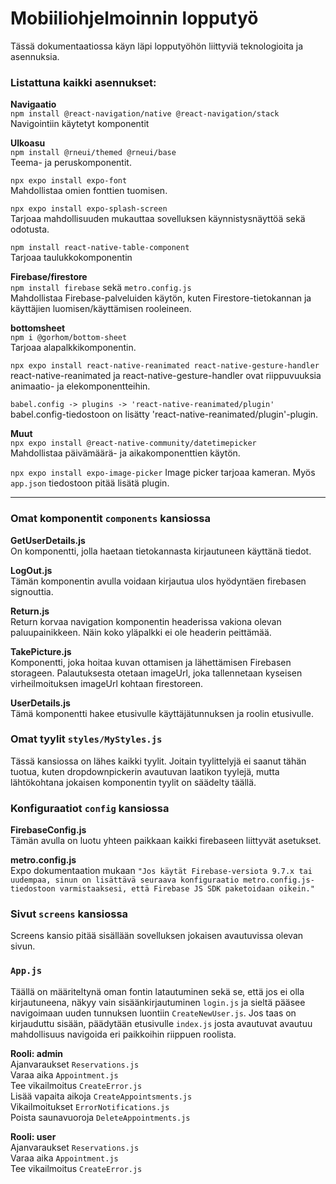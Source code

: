 # Mobiiliohjelmoinnin lopputyö

Tässä dokumentaatiossa käyn läpi lopputyöhön liittyviä teknologioita ja asennuksia.

### Listattuna kaikki asennukset:
**Navigaatio**  
`npm install @react-navigation/native @react-navigation/stack`  
Navigointiin käytetyt komponentit  

**Ulkoasu**  
`npm install @rneui/themed @rneui/base`  
Teema- ja peruskomponentit.

`npx expo install expo-font`  
Mahdollistaa omien fonttien tuomisen.

`npx expo install expo-splash-screen`  
Tarjoaa mahdollisuuden mukauttaa sovelluksen käynnistysnäyttöä sekä odotusta.

`npm install react-native-table-component`  
Tarjoaa taulukkokomponentin

**Firebase/firestore**  
`npm install firebase` sekä `metro.config.js`  
Mahdollistaa Firebase-palveluiden käytön, kuten Firestore-tietokannan ja käyttäjien luomisen/käyttämisen rooleineen.

**bottomsheet**  
`npm i @gorhom/bottom-sheet`  
Tarjoaa alapalkkikomponentin.

`npx expo install react-native-reanimated react-native-gesture-handler`  
react-native-reanimated ja react-native-gesture-handler ovat riippuvuuksia animaatio- ja elekomponentteihin.

`babel.config -> plugins -> 'react-native-reanimated/plugin'`  
babel.config-tiedostoon on lisätty 'react-native-reanimated/plugin'-plugin.

**Muut**  
`npx expo install @react-native-community/datetimepicker`  
Mahdollistaa päivämäärä- ja aikakomponenttien käytön.

`npx expo install expo-image-picker`
Image picker tarjoaa kameran. Myös `app.json` tiedostoon pitää lisätä plugin.
___

### Omat komponentit `components` kansiossa  
**GetUserDetails.js**  
On komponentti, jolla haetaan tietokannasta kirjautuneen käyttänä tiedot.  

**LogOut.js**  
Tämän komponentin avulla voidaan kirjautua ulos hyödyntäen firebasen signouttia.  

**Return.js**  
Return korvaa navigation komponentin headerissa vakiona olevan paluupainikkeen. Näin koko yläpalkki ei ole headerin peittämää.  

**TakePicture.js**  
Komponentti, joka hoitaa kuvan ottamisen ja lähettämisen Firebasen storageen. Palautuksesta otetaan imageUrl, joka tallennetaan kyseisen virheilmoituksen imageUrl kohtaan firestoreen.  

**UserDetails.js**  
Tämä komponentti hakee etusivulle käyttäjätunnuksen ja roolin etusivulle.  


### Omat tyylit `styles/MyStyles.js`  
Tässä kansiossa on lähes kaikki tyylit. Joitain tyylittelyjä ei saanut tähän tuotua, kuten dropdownpickerin avautuvan laatikon tyylejä, mutta lähtökohtana jokaisen komponentin tyylit on säädelty täällä.

### Konfiguraatiot `config` kansiossa  
**FirebaseConfig.js**  
Tämän avulla on luotu yhteen paikkaan kaikki firebaseen liittyvät asetukset.

**metro.config.js**  
Expo dokumentaation mukaan `"Jos käytät Firebase-versiota 9.7.x tai uudempaa, sinun on lisättävä seuraava konfiguraatio metro.config.js-tiedostoon varmistaaksesi, että Firebase JS SDK paketoidaan oikein."`


### Sivut `screens` kansiossa  
Screens kansio pitää sisällään sovelluksen jokaisen avautuvissa olevan sivun.

### `App.js`  
Täällä on määriteltynä oman fontin latautuminen sekä se, että jos ei olla kirjautuneena, näkyy vain sisäänkirjautuminen `login.js` ja sieltä pääsee navigoimaan uuden tunnuksen luontiin `CreateNewUser.js`.
Jos taas on kirjauduttu sisään, päädytään etusivulle `index.js` josta avautuvat avautuu mahdollisuus navigoida eri paikkoihin riippuen roolista.

**Rooli: admin**  
Ajanvaraukset `Reservations.js`  
Varaa aika `Appointment.js`  
Tee vikailmoitus `CreateError.js`  
Lisää vapaita aikoja `CreateAppointsments.js`  
Vikailmoitukset `ErrorNotifications.js`  
Poista saunavuoroja `DeleteAppointments.js`  

**Rooli: user**  
Ajanvaraukset `Reservations.js`  
Varaa aika `Appointment.js`  
Tee vikailmoitus `CreateError.js`  